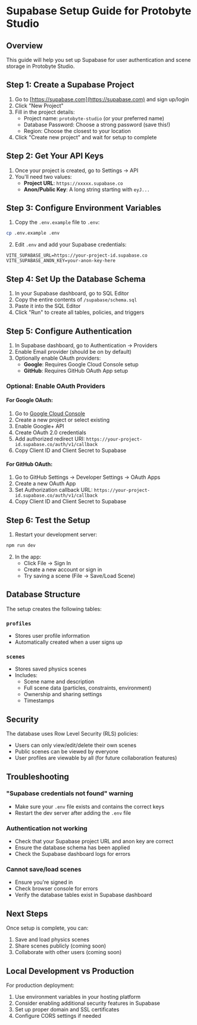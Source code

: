# Supabase Setup Guide for Protobyte Studio

## Overview
This guide will help you set up Supabase for user authentication and scene storage in Protobyte Studio.

## Step 1: Create a Supabase Project

1. Go to [https://supabase.com](https://supabase.com) and sign up/login
2. Click "New Project"
3. Fill in the project details:
   - Project name: `protobyte-studio` (or your preferred name)
   - Database Password: Choose a strong password (save this!)
   - Region: Choose the closest to your location
4. Click "Create new project" and wait for setup to complete

## Step 2: Get Your API Keys

1. Once your project is created, go to Settings → API
2. You'll need two values:
   - **Project URL**: `https://xxxxx.supabase.co`
   - **Anon/Public Key**: A long string starting with `eyJ...`

## Step 3: Configure Environment Variables

1. Copy the `.env.example` file to `.env`:
```bash
cp .env.example .env
```

2. Edit `.env` and add your Supabase credentials:
```env
VITE_SUPABASE_URL=https://your-project-id.supabase.co
VITE_SUPABASE_ANON_KEY=your-anon-key-here
```

## Step 4: Set Up the Database Schema

1. In your Supabase dashboard, go to SQL Editor
2. Copy the entire contents of `/supabase/schema.sql`
3. Paste it into the SQL Editor
4. Click "Run" to create all tables, policies, and triggers

## Step 5: Configure Authentication

1. In Supabase dashboard, go to Authentication → Providers
2. Enable Email provider (should be on by default)
3. Optionally enable OAuth providers:
   - **Google**: Requires Google Cloud Console setup
   - **GitHub**: Requires GitHub OAuth App setup

### Optional: Enable OAuth Providers

#### For Google OAuth:
1. Go to [Google Cloud Console](https://console.cloud.google.com)
2. Create a new project or select existing
3. Enable Google+ API
4. Create OAuth 2.0 credentials
5. Add authorized redirect URI: `https://your-project-id.supabase.co/auth/v1/callback`
6. Copy Client ID and Client Secret to Supabase

#### For GitHub OAuth:
1. Go to GitHub Settings → Developer Settings → OAuth Apps
2. Create a new OAuth App
3. Set Authorization callback URL: `https://your-project-id.supabase.co/auth/v1/callback`
4. Copy Client ID and Client Secret to Supabase

## Step 6: Test the Setup

1. Restart your development server:
```bash
npm run dev
```

2. In the app:
   - Click File → Sign In
   - Create a new account or sign in
   - Try saving a scene (File → Save/Load Scene)

## Database Structure

The setup creates the following tables:

### `profiles`
- Stores user profile information
- Automatically created when a user signs up

### `scenes`
- Stores saved physics scenes
- Includes:
  - Scene name and description
  - Full scene data (particles, constraints, environment)
  - Ownership and sharing settings
  - Timestamps

## Security

The database uses Row Level Security (RLS) policies:
- Users can only view/edit/delete their own scenes
- Public scenes can be viewed by everyone
- User profiles are viewable by all (for future collaboration features)

## Troubleshooting

### "Supabase credentials not found" warning
- Make sure your `.env` file exists and contains the correct keys
- Restart the dev server after adding the `.env` file

### Authentication not working
- Check that your Supabase project URL and anon key are correct
- Ensure the database schema has been applied
- Check the Supabase dashboard logs for errors

### Cannot save/load scenes
- Ensure you're signed in
- Check browser console for errors
- Verify the database tables exist in Supabase dashboard

## Next Steps

Once setup is complete, you can:
1. Save and load physics scenes
2. Share scenes publicly (coming soon)
3. Collaborate with other users (coming soon)

## Local Development vs Production

For production deployment:
1. Use environment variables in your hosting platform
2. Consider enabling additional security features in Supabase
3. Set up proper domain and SSL certificates
4. Configure CORS settings if needed